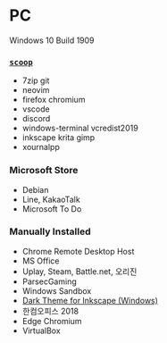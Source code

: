 PC
========
Windows 10 Build 1909

### [`scoop`](https://scoop.sh)
- 7zip git
- neovim
- firefox chromium
- vscode
- discord
- windows-terminal vcredist2019
- inkscape krita gimp
- xournalpp

### Microsoft Store
- Debian
- Line, KakaoTalk
- Microsoft To Do

### Manually Installed
- Chrome Remote Desktop Host
- MS Office
- Uplay, Steam, Battle.net, 오리진
- ParsecGaming
- Windows Sandbox
- [Dark Theme for Inkscape (Windows)](https://github.com/SimBotBiz/inkscape-dark-theme)
- 한컴오피스 2018
- Edge Chromium
- VirtualBox
